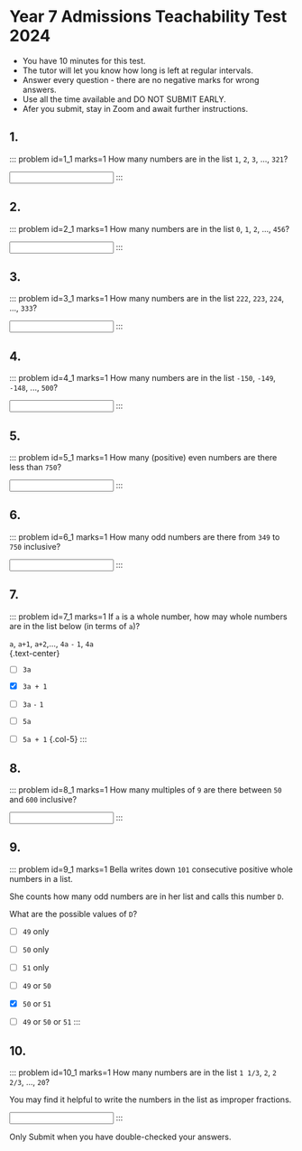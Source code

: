 # Year 7 Admissions Teachability Test 2024

* You have 10 minutes for this test.  
* The tutor will let you know how long is left at regular intervals.  
* Answer every question - there are no negative marks for wrong answers.  
* Use all the time available and DO NOT SUBMIT EARLY.  
* Afer you submit, stay in Zoom and await further instructions.  


## 1.
::: problem id=1_1 marks=1
How many numbers are in the list `1`, `2`, `3`, ..., `321`?  

<input type="number" solution="321"/>
:::


## 2.
::: problem id=2_1 marks=1
How many numbers are in the list `0`, `1`, `2`, ..., `456`?  

<input type="number" solution="457"/>
:::


## 3.
::: problem id=3_1 marks=1
How many numbers are in the list `222`, `223`, `224`, ..., `333`?  

<input type="number" solution="112"/>
:::


## 4.
::: problem id=4_1 marks=1
How many numbers are in the list `-150`, `-149`, `-148`, ..., `500`?  

<input type="number" solution="651"/>
:::


## 5.
::: problem id=5_1 marks=1
How many (positive) even numbers are there less than `750`?  

<input type="number" solution="374"/>
:::


## 6.
::: problem id=6_1 marks=1
How many odd numbers are there from `349` to `750` inclusive?  

<input type="number" solution="201"/>
:::


## 7.
::: problem id=7_1 marks=1
If `a` is a whole number, how may whole numbers are in the list below (in terms of `a`)?  

`a`, `a+1`, `a+2`,..., `4a` `-` `1`, `4a`  
{.text-center}

* [ ] `3a`
* [x] `3a + 1`
* [ ] `3a` `-` `1`
* [ ] `5a`
* [ ] `5a + 1`
{.col-5}
:::


## 8.
::: problem id=8_1 marks=1
How many multiples of `9` are there between `50` and `600` inclusive?  

<input type="number" solution="61"/>
:::


## 9.
::: problem id=9_1 marks=1
Bella writes down `101` consecutive positive whole numbers in a list.  

She counts how many odd numbers are in her list and calls this number `D`.  

What are the possible values of `D`?  

* [ ] `49` only
* [ ] `50` only
* [ ] `51` only
* [ ] `49` or `50`
* [x] `50` or `51`
* [ ] `49` or `50` or `51`
:::


## 10.
::: problem id=10_1 marks=1
How many numbers are in the list `1 1/3`, `2`, `2 2/3`, ..., `20`?  

You may find it helpful to write the numbers in the list as improper fractions.  

<input type="number" solution="29"/>
:::


Only Submit when you have double-checked your answers.